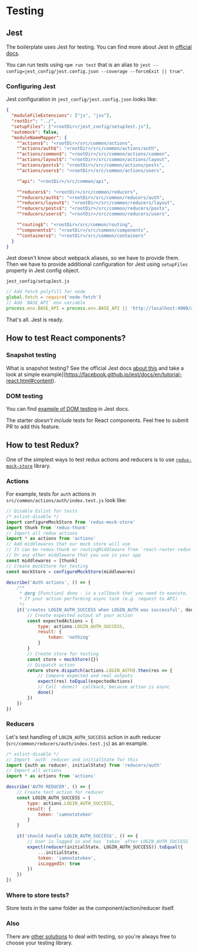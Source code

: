 # Testing

## Jest

The boilerplate uses Jest for testing.
You can find more about Jest in [official docs](https://facebook.github.io/jest/).

You can run tests using `npm run test` that is an alias to `jest --config=jest_config/jest.config.json --coverage --forceExit || true"`.

### Configuring Jest

Jest configuration in `jest_config/jest.config.json` looks like:
```json
{
  "moduleFileExtensions": ["js", "jsx"],
  "rootDir": "../",
  "setupFiles": ["<rootDir>/jest_config/setupJest.js"],
  "automock": false,
  "moduleNameMapper": {
    "^actions$": "<rootDir>/src/common/actions",
    "^actions/auth$": "<rootDir>/src/common/actions/auth",
    "^actions/common$": "<rootDir>/src/common/actions/common",
    "^actions/layout$": "<rootDir>/src/common/actions/layout",
    "^actions/posts$": "<rootDir>/src/common/actions/posts",
    "^actions/users$": "<rootDir>/src/common/actions/users",

    "^api": "<rootDir>/src/common/api",

    "^reducers$": "<rootDir>/src/common/reducers",
    "^reducers/auth$": "<rootDir>/src/common/reducers/auth",
    "^reducers/layout$": "<rootDir>/src/common/reducers/layout",
    "^reducers/posts$": "<rootDir>/src/common/reducers/posts",
    "^reducers/users$": "<rootDir>/src/common/reducers/users",

    "^routing$": "<rootDir>/src/common/routing",
    "^components$": "<rootDir>/src/common/components",
    "^containers$": "<rootDir>/src/common/containers"
  }
}
```
Jest doesn't know about webpack aliases, so we have to provide them.   
Then we have to provide additional configuration for Jest using `setupFiles` property in Jest config object.

`jest_config/setupJest.js`
```js
// Add fetch polyfill for node
global.fetch = require('node-fetch')
// Add `BASE_API` env variable
process.env.BASE_API = process.env.BASE_API || 'http://localhost:4000/api/v1'
```

That's all. Jest is ready.

## How to test React components?

### Snapshot testing
What is snapshot testing? See the official Jest docs [about this](https://facebook.github.io/jest/docs/snapshot-testing.html) and take a look at simple example](https://facebook.github.io/jest/docs/en/tutorial-react.html#content).


### DOM testing
You can find [example of DOM testing](https://facebook.github.io/jest/docs/en/tutorial-react.html#dom-testing) in Jest docs.


The starter *doesn't include* tests for React components. Feel free to submit PR to add this feature.

## How to test Redux?

One of the simplest ways to test redux actions and reducers is to use [`redux-mock-store`](https://github.com/Metnew/react-semantic.ui-starter/blob/master/src/common/actions/auth/index.test.js) library.

### Actions
For example, tests for `auth` actions in `src/common/actions/auth/index.test.js` look like:
```js
// Disable Eslint for tests
/* eslint-disable */
import configureMockStore from 'redux-mock-store'
import thunk from 'redux-thunk'
// Import all redux actions
import * as actions from 'actions'
// Add middlewares that our mock store will use
// It can be redux-thunk or routingMiddleware from `react-router-redux`
// Or any other middleware that you use in your app
const middlewares = [thunk]
// Create mockStore for testing
const mockStore = configureMockStore(middlewares)

describe('Auth actions', () => {
	/**
	 * @arg {Function} done - is a callback that you need to execute,
	 * If your action performing async task (e.g. request to API)
	 */
	it('creates LOGIN_AUTH_SUCCESS when LOGIN_AUTH was successful', done => {
		// Create expected output of your action
		const expectedActions = {
			type: actions.LOGIN_AUTH_SUCCESS,
			result: {
				token: 'nothing'
			}
		}
		// Create store for testing
		const store = mockStore({})
		// Dispatch action
		return store.dispatch(actions.LOGIN_AUTH).then(res => {
			// Compare expected and real outputs
			expect(res).toEqual(expectedActions)
			// Call `done()` callback, because action is async
			done()
		})
	})
})
```

### Reducers
Let's test handling of `LOGIN_AUTH_SUCCESS` action in auth reducer (`src/common/reducers/auth/index.test.js`) as an example.
```javascript
/* eslint-disable */
// Import `auth` reducer and initialState for this
import {auth as reducer, initialState} from 'reducers/auth'
// Import all actions
import * as actions from 'actions'

describe('AUTH REDUCER', () => {
	// Create test action for reducer
	const LOGIN_AUTH_SUCCESS = {
		type: actions.LOGIN_AUTH_SUCCESS,
		result: {
			token: 'iamnotatoken'
		}
	}

	it('should handle LOGIN_AUTH_SUCCESS', () => {
		// User is logged in and has `token` after LOGIN_AUTH_SUCCESS
		expect(reducer(initialState, LOGIN_AUTH_SUCCESS)).toEqual({
			...initialState,
			token: 'iamnotatoken',
			isLoggedIn: true
		})
	})
})
```

### Where to store tests?
Store tests in the same folder as the component/action/reducer itself.

### Also
There are [other solutions](https://github.com/brillout/awesome-react-components#test) to deal with testing, so you're always free to choose your testing library.
